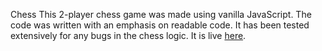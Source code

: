 Chess
This 2-player chess game was made using vanilla JavaScript.
The code was written with an emphasis on readable code.
It has been tested extensively for any bugs in the chess logic.
It is live [here](http://www.davidpancic.com/chess).
